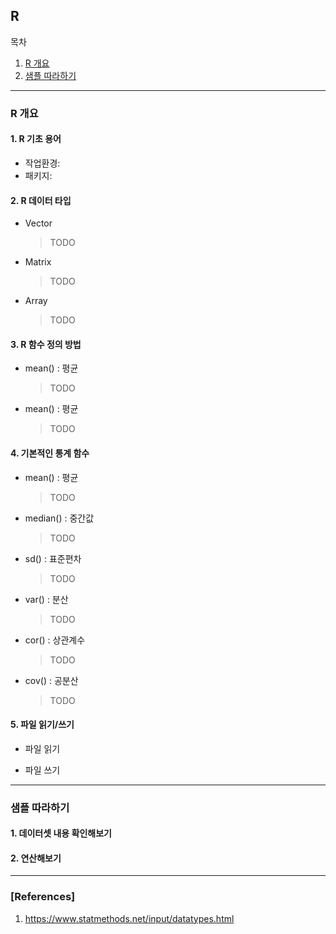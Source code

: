 ## R

목차

1. [R 개요](#r-개요)
1. [샘플 따라하기](#샘플-따라하기)

* * *
### R 개요

#### 1. R 기초 용어

- 작업환경:
- 패키지:

#### 2. R 데이터 타입
- Vector
  > TODO
- Matrix
  > TODO
- Array
  > TODO

#### 3. R 함수 정의 방법
- mean() : 평균
  > TODO
- mean() : 평균
  > TODO
#### 4. 기본적인 통계 함수
- mean() : 평균
  > TODO
- median() : 중간값
  > TODO
- sd() : 표준편차
  > TODO
- var() : 분산
  > TODO
- cor() : 상관계수
  > TODO
- cov() : 공분산
  > TODO

#### 5. 파일 읽기/쓰기

- 파일 읽기

- 파일 쓰기

* * *

### 샘플 따라하기

#### 1. 데이터셋 내용 확인해보기

#### 2. 연산해보기

* * *

### [References]
1. https://www.statmethods.net/input/datatypes.html
